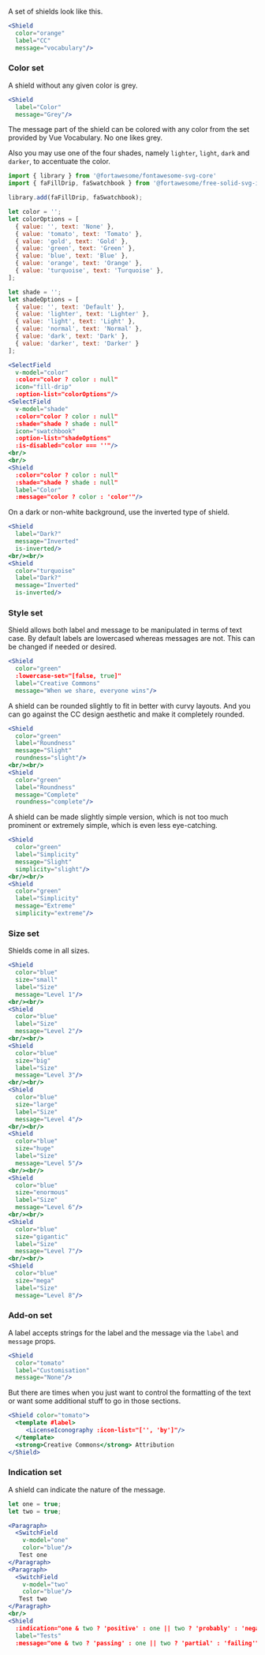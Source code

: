 A set of shields look like this.

```jsx
<Shield
  color="orange"
  label="CC"
  message="vocabulary"/>
```

### Color set

A shield without any given color is grey.

```jsx
<Shield
  label="Color"
  message="Grey"/> 
```

The message part of the shield can be colored with any color from the set
provided by Vue Vocabulary. No one likes grey.

Also you may use one of the four shades, namely `lighter`, `light`, `dark` and `darker`, 
to accentuate the color.

```jsx
import { library } from '@fortawesome/fontawesome-svg-core'
import { faFillDrip, faSwatchbook } from '@fortawesome/free-solid-svg-icons'

library.add(faFillDrip, faSwatchbook);

let color = '';
let colorOptions = [
  { value: '', text: 'None' },
  { value: 'tomato', text: 'Tomato' },
  { value: 'gold', text: 'Gold' },
  { value: 'green', text: 'Green' },
  { value: 'blue', text: 'Blue' },
  { value: 'orange', text: 'Orange' },
  { value: 'turquoise', text: 'Turquoise' },
];

let shade = '';
let shadeOptions = [
  { value: '', text: 'Default' },
  { value: 'lighter', text: 'Lighter' },
  { value: 'light', text: 'Light' },
  { value: 'normal', text: 'Normal' },
  { value: 'dark', text: 'Dark' },
  { value: 'darker', text: 'Darker' }
];

<SelectField
  v-model="color"
  :color="color ? color : null"
  icon="fill-drip"
  :option-list="colorOptions"/>
<SelectField
  v-model="shade"
  :color="color ? color : null"
  :shade="shade ? shade : null"
  icon="swatchbook"
  :option-list="shadeOptions"
  :is-disabled="color === ''"/>
<br/>
<br/>
<Shield
  :color="color ? color : null"
  :shade="shade ? shade : null"
  label="Color"
  :message="color ? color : 'color'"/>
```

On a dark or non-white background, use the inverted type of shield.

```jsx { "props": { "className": "dark-background" } }
<Shield
  label="Dark?"
  message="Inverted"
  is-inverted/>
<br/><br/>
<Shield
  color="turquoise"
  label="Dark?"
  message="Inverted"
  is-inverted/>
```

### Style set

Shield allows both label and message to be manipulated in terms of text case. By
default labels are lowercased whereas messages are not. This can be changed if
needed or desired.

```jsx
<Shield
  color="green"
  :lowercase-set="[false, true]"
  label="Creative Commons"
  message="When we share, everyone wins"/>
```

A shield can be rounded slightly to fit in better with curvy layouts. And you
can go against the CC design aesthetic and make it completely rounded.

```jsx
<Shield
  color="green"
  label="Roundness"
  message="Slight"
  roundness="slight"/>
<br/><br/>
<Shield
  color="green"
  label="Roundness"
  message="Complete"
  roundness="complete"/>
```  

A shield can be made slightly simple version, which is not too much prominent
or extremely simple, which is even less eye-catching.

```jsx
<Shield
  color="green"
  label="Simplicity"
  message="Slight"
  simplicity="slight"/>
<br/><br/>
<Shield
  color="green"
  label="Simplicity"
  message="Extreme"
  simplicity="extreme"/>
```  


### Size set

Shields come in all sizes.

```jsx
<Shield
  color="blue"
  size="small"
  label="Size"
  message="Level 1"/>
<br/><br/>
<Shield
  color="blue"
  label="Size"
  message="Level 2"/>
<br/><br/>
<Shield
  color="blue"
  size="big"
  label="Size"
  message="Level 3"/>
<br/><br/>
<Shield
  color="blue"
  size="large"
  label="Size"
  message="Level 4"/>
<br/><br/>
<Shield
  color="blue"
  size="huge"
  label="Size"
  message="Level 5"/>
<br/><br/>
<Shield
  color="blue"
  size="enormous"
  label="Size"
  message="Level 6"/>
<br/><br/>
<Shield
  color="blue"
  size="gigantic"
  label="Size"
  message="Level 7"/>
<br/><br/>
<Shield
  color="blue"
  size="mega"
  label="Size"
  message="Level 8"/>
```

### Add-on set

A label accepts strings for the label and the message via the `label` and 
`message` props.

```jsx
<Shield
  color="tomato"
  label="Customisation"
  message="None"/>
``` 

But there are times when you just want to control the formatting of the text or
want some additional stuff to go in those sections.

```jsx
<Shield color="tomato">
  <template #label>
     <LicenseIconography :icon-list="['', 'by']"/>
  </template>
  <strong>Creative Commons</strong> Attribution
</Shield>
```

### Indication set

A shield can indicate the nature of the message.

```jsx
let one = true;
let two = true;

<Paragraph>
  <SwitchField 
    v-model="one"
    color="blue"/>
   Test one
</Paragraph>
<Paragraph>
  <SwitchField 
    v-model="two"
    color="blue"/>
   Test two
</Paragraph>
<br/>
<Shield 
  :indication="one & two ? 'positive' : one || two ? 'probably' : 'negative'"
  label="Tests"
  :message="one & two ? 'passing' : one || two ? 'partial' : 'failing'"/>
```
